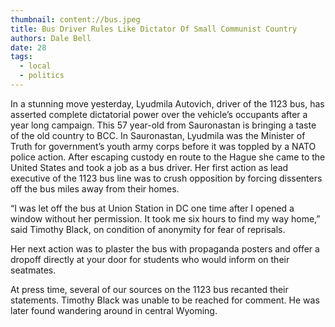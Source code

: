 ```yaml
---
thumbnail: content://bus.jpeg
title: Bus Driver Rules Like Dictator Of Small Communist Country
authors: Dale Bell
date: 28
tags:
  - local
  - politics
---
```


In a stunning move yesterday, Lyudmila Autovich, driver of the 1123 bus, has asserted complete dictatorial power over the vehicle’s occupants after a year long campaign. This 57 year-old from Sauronastan is bringing a taste of the old country to BCC. In Sauronastan, Lyudmila was the Minister of Truth for government’s youth army corps before it was toppled by a NATO police action. After escaping custody en route to the Hague she came to the United States and took a job as a bus driver. Her first action as lead executive of the 1123 bus line was to crush opposition by forcing dissenters off the bus miles away from their homes.

“I was let off the bus at Union Station in DC one time after I opened a window without her permission. It took me six hours to find my way home,” said Timothy Black, on condition of anonymity for fear of reprisals.

Her next action was to plaster the bus with propaganda posters and offer a dropoff directly at your door for students who would inform on their seatmates.

At press time, several of our sources on the 1123 bus recanted their statements. Timothy Black was unable to be reached for comment. He was later found wandering around in central Wyoming.
